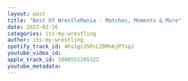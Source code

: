 ```yaml
---
layout: post
title: "Best Of WrestleMania - Matches, Moments & More"
date: 2022-02-16
categories: its-my-wrestling
author: its-my-wrestling
spotify_track_id: 4hs1gc35PcLZ8MnbjP7sqJ
youtube_video_id: 
apple_track_id: 1000551295322
youtube_metadata: 
---
```

